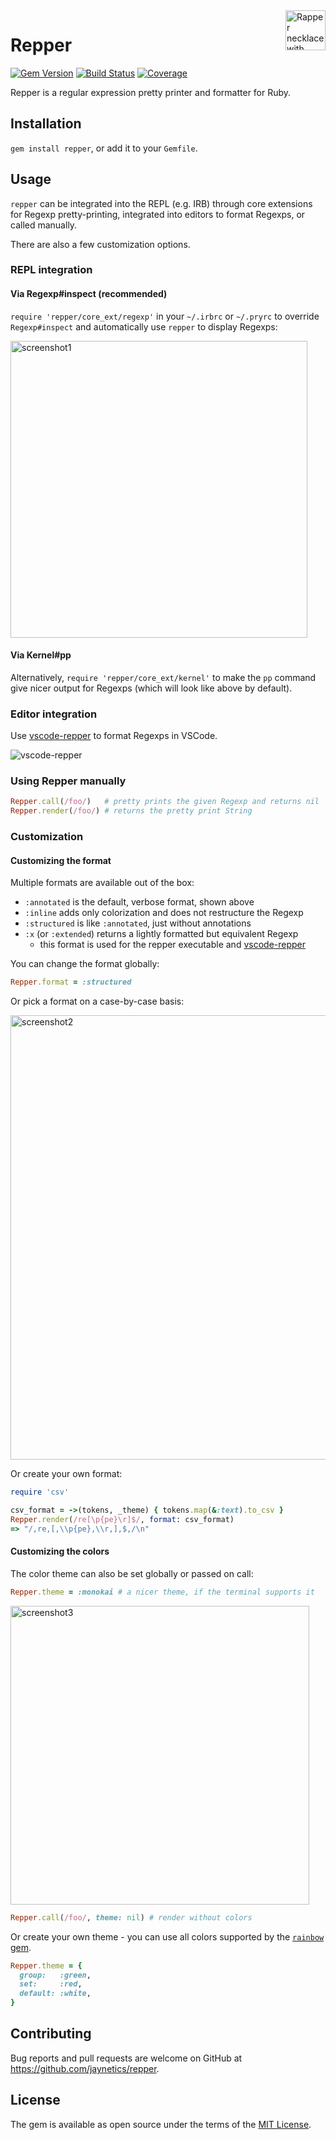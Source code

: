 <img alt='Rapper necklace with dollar pendant' src='https://user-images.githubusercontent.com/10758879/167485870-5c49284d-a783-453e-8be0-a3597c2ef97c.png' height='64' align='right' />

# Repper

[![Gem Version](https://badge.fury.io/rb/repper.svg)](http://badge.fury.io/rb/repper)
[![Build Status](https://github.com/jaynetics/repper/actions/workflows/main.yml/badge.svg)](https://github.com/jaynetics/repper/actions)
[![Coverage](https://codecov.io/gh/jaynetics/repper/branch/main/graph/badge.svg?token=4C6EKINE4B)](https://codecov.io/gh/jaynetics/repper)

Repper is a regular expression pretty printer and formatter for Ruby.

## Installation

`gem install repper`, or add it to your `Gemfile`.

## Usage

`repper` can be integrated into the REPL (e.g. IRB) through core extensions for Regexp pretty-printing, integrated into editors to format Regexps, or called manually.

There are also a few customization options.

### REPL integration

#### Via Regexp#inspect (recommended)

`require 'repper/core_ext/regexp'` in your `~/.irbrc` or `~/.pryrc` to override `Regexp#inspect` and automatically use `repper` to display Regexps:

<img width="475" alt="screenshot1" src="https://user-images.githubusercontent.com/10758879/167719748-60f4013a-c8d4-4a62-843a-d9f27057bcd3.png">

#### Via Kernel#pp

Alternatively, `require 'repper/core_ext/kernel'` to make the `pp` command give nicer output for Regexps (which will look like above by default).

### Editor integration

Use [vscode-repper](https://github.com/jaynetics/vscode-repper) to format Regexps in VSCode.

![vscode-repper](https://user-images.githubusercontent.com/10758879/170892739-e2f408f2-e239-4b13-8d28-c14fb7a9dbb9.gif)

### Using Repper manually

```ruby
Repper.call(/foo/)   # pretty prints the given Regexp and returns nil
Repper.render(/foo/) # returns the pretty print String
```

### Customization

#### Customizing the format

Multiple formats are available out of the box:

- `:annotated` is the default, verbose format, shown above
- `:inline` adds only colorization and does not restructure the Regexp
- `:structured` is like `:annotated`, just without annotations
- `:x` (or `:extended`) returns a lightly formatted but equivalent Regexp
  - this format is used for the repper executable and [vscode-repper](https://github.com/jaynetics/vscode-repper)

You can change the format globally:

```ruby
Repper.format = :structured
```

Or pick a format on a case-by-case basis:

<img width="711" alt="screenshot2" src="https://user-images.githubusercontent.com/10758879/167719567-ae8ee42f-839e-4ce4-af56-a139044d3436.png">

Or create your own format:

```ruby
require 'csv'

csv_format = ->(tokens, _theme) { tokens.map(&:text).to_csv }
Repper.render(/re[\p{pe}\r]$/, format: csv_format)
=> "/,re,[,\\p{pe},\\r,],$,/\n"
```

#### Customizing the colors

The color theme can also be set globally or passed on call:

```ruby
Repper.theme = :monokai # a nicer theme, if the terminal supports it
```

<img width="478" alt="screenshot3" src="https://user-images.githubusercontent.com/10758879/167719807-9170ba92-48d1-4669-a05d-a72f962b961d.png">

```ruby
Repper.call(/foo/, theme: nil) # render without colors
```

Or create your own theme - you can use all colors supported by the [`rainbow` gem](https://github.com/sickill/rainbow).

```ruby
Repper.theme = {
  group:   :green,
  set:     :red,
  default: :white,
}
```

## Contributing

Bug reports and pull requests are welcome on GitHub at https://github.com/jaynetics/repper.

## License

The gem is available as open source under the terms of the [MIT License](https://opensource.org/licenses/MIT).
